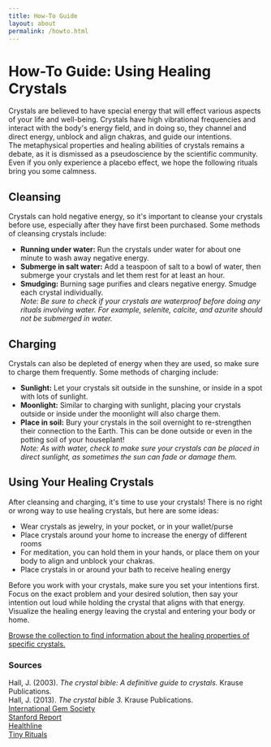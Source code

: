 ```yaml
---
title: How-To Guide
layout: about
permalink: /howto.html
---
```


# How-To Guide: Using Healing Crystals  
Crystals are believed to have special energy that will effect various aspects of your life and well-being. Crystals have high vibrational frequencies and interact with the body's energy field, and in doing so, they channel and direct energy, unblock and align chakras, and guide our intentions.  
The metaphysical properties and healing abilities of crystals remains a debate, as it is dismissed as a pseudoscience by the scientific community. Even if you only experience a placebo effect, we hope the following rituals bring you some calmness.

## Cleansing  
Crystals can hold negative energy, so it's important to cleanse your crystals before use, especially after they have first been purchased. 
Some methods of cleansing crystals include:  
* **Running under water:** Run the crystals under water for about one minute to wash away negative energy.  
* **Submerge in salt water:** Add a teaspoon of salt to a bowl of water, then submerge your crystals and let them rest for at least an hour.  
* **Smudging:** Burning sage purifies and clears negative energy. Smudge each crystal individually.  
*Note: Be sure to check if your crystals are waterproof before doing any rituals involving water. For example, selenite, calcite, and azurite should not be submerged in water.*  

## Charging  
Crystals can also be depleted of energy when they are used, so make sure to charge them frequently. Some methods of charging include:  
* **Sunlight:** Let your crystals sit outside in the sunshine, or inside in a spot with lots of sunlight.  
* **Moonlight:** Similar to charging with sunlight, placing your crystals outside or inside under the moonlight will also charge them.  
* **Place in soil:** Bury your crystals in the soil overnight to re-strengthen their connection to the Earth. This can be done outside or even in the potting soil of your houseplant!  
*Note: As with water, check to make sure your crystals can be placed in direct sunlight, as sometimes the sun can fade or damage them.*  

## Using Your Healing Crystals
After cleansing and charging, it's time to use your crystals! There is no right or wrong way to use healing crystals, but here are some ideas:  
* Wear crystals as jewelry, in your pocket, or in your wallet/purse  
* Place crystals around your home to increase the energy of different rooms  
* For meditation, you can hold them in your hands, or place them on your body to align and unblock your chakras.  
* Place crystals in or around your bath to receive healing energy  

Before you work with your crystals, make sure you set your intentions first. Focus on the exact problem and your desired solution, then say your intention out loud while holding the crystal that aligns with that energy. Visualize the healing energy leaving the crystal and entering your body or home.  

[Browse the collection to find information about the healing properties of specific crystals.](https://audreycarter1.github.io/crystalsforcalm/browse.html)

### Sources  
Hall, J. (2003). *The crystal bible: A definitive guide to crystals.* Krause Publications.  
Hall, J. (2013). *The crystal bible 3.* Krause Publications.  
[International Gem Society](https://www.gemsociety.org/)  
[Stanford Report](https://news.stanford.edu/stories/2018/08/understanding-peoples-obsession-crystals)  
[Healthline](https://www.healthline.com/health/mental-health/guide-to-healing-crystals)  
[Tiny Rituals](https://tinyrituals.co/blogs/tiny-rituals/healing-crystal-guide-essential-gemstones?srsltid=AfmBOorP-e5InBmoDTbbSKn3DMTSfOk4g1_r7Te7uLBco1tJau-DXQW9)  
